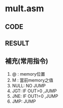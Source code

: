 # mult.asm
## CODE

## RESULT


## 補充(常用指令)
1. @ : memory位置
2. M : 當前memory之值
3. NULL: NO JUMP
4. JGT: IF OUT>0 ,JUMP
5. JNE: IF OUT!=0 ,JUMP
6. JMP: JUMP

